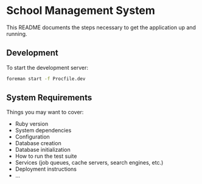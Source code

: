 # School Management System

This README documents the steps necessary to get the application up and running.

## Development

To start the development server:

```bash
foreman start -f Procfile.dev
```

## System Requirements

Things you may want to cover:

* Ruby version
* System dependencies
* Configuration
* Database creation
* Database initialization
* How to run the test suite
* Services (job queues, cache servers, search engines, etc.)
* Deployment instructions
* ...
